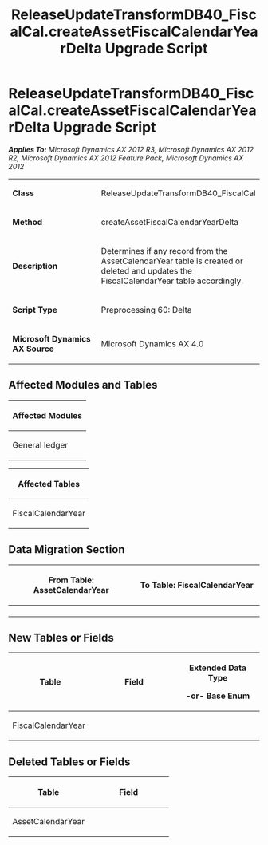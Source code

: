 ﻿---
title: ReleaseUpdateTransformDB40_FiscalCal.createAssetFiscalCalendarYearDelta Upgrade Script
TOCTitle: ReleaseUpdateTransformDB40_FiscalCal.createAssetFiscalCalendarYearDelta Upgrade Script
ms:assetid: cb7e5d31-1778-0364-8926-eb629b731f69
ms:mtpsurl: https://msdn.microsoft.com/en-us/library/JJ719665(v=AX.60)
ms:contentKeyID: 49711231
ms.date: 05/18/2015
mtps_version: v=AX.60
---

# ReleaseUpdateTransformDB40\_FiscalCal.createAssetFiscalCalendarYearDelta Upgrade Script 


_**Applies To:** Microsoft Dynamics AX 2012 R3, Microsoft Dynamics AX 2012 R2, Microsoft Dynamics AX 2012 Feature Pack, Microsoft Dynamics AX 2012_

<table>
<colgroup>
<col style="width: 50%" />
<col style="width: 50%" />
</colgroup>
<tbody>
<tr class="odd">
<td><p><strong>Class</strong></p></td>
<td><p>ReleaseUpdateTransformDB40_FiscalCal</p></td>
</tr>
<tr class="even">
<td><p><strong>Method</strong></p></td>
<td><p>createAssetFiscalCalendarYearDelta</p></td>
</tr>
<tr class="odd">
<td><p><strong>Description</strong></p></td>
<td><p>Determines if any record from the AssetCalendarYear table is created or deleted and updates the FiscalCalendarYear table accordingly.</p></td>
</tr>
<tr class="even">
<td><p><strong>Script Type</strong></p></td>
<td><p>Preprocessing 60: Delta</p></td>
</tr>
<tr class="odd">
<td><p><strong>Microsoft Dynamics AX Source</strong></p></td>
<td><p>Microsoft Dynamics AX 4.0</p></td>
</tr>
</tbody>
</table>


## Affected Modules and Tables

<table>
<colgroup>
<col style="width: 100%" />
</colgroup>
<thead>
<tr class="header">
<th><p>Affected Modules</p></th>
</tr>
</thead>
<tbody>
<tr class="odd">
<td><p>General ledger</p></td>
</tr>
</tbody>
</table>


<table>
<colgroup>
<col style="width: 100%" />
</colgroup>
<thead>
<tr class="header">
<th><p>Affected Tables</p></th>
</tr>
</thead>
<tbody>
<tr class="odd">
<td><p>FiscalCalendarYear</p></td>
</tr>
</tbody>
</table>


## Data Migration Section

<table>
<colgroup>
<col style="width: 50%" />
<col style="width: 50%" />
</colgroup>
<thead>
<tr class="header">
<th><p>From Table: AssetCalendarYear</p></th>
<th><p>To Table: FiscalCalendarYear</p></th>
</tr>
</thead>
<tbody>
<tr class="odd">
<td><p></p></td>
<td><p></p></td>
</tr>
</tbody>
</table>


## New Tables or Fields

<table>
<colgroup>
<col style="width: 33%" />
<col style="width: 33%" />
<col style="width: 33%" />
</colgroup>
<thead>
<tr class="header">
<th><p>Table</p></th>
<th><p>Field</p></th>
<th><p>Extended Data Type</p>
<p>-or- Base Enum</p></th>
</tr>
</thead>
<tbody>
<tr class="odd">
<td><p>FiscalCalendarYear</p></td>
<td><p></p></td>
<td><p></p></td>
</tr>
</tbody>
</table>


## Deleted Tables or Fields

<table>
<colgroup>
<col style="width: 50%" />
<col style="width: 50%" />
</colgroup>
<thead>
<tr class="header">
<th><p>Table</p></th>
<th><p>Field</p></th>
</tr>
</thead>
<tbody>
<tr class="odd">
<td><p>AssetCalendarYear</p></td>
<td><p></p></td>
</tr>
</tbody>
</table>

  


